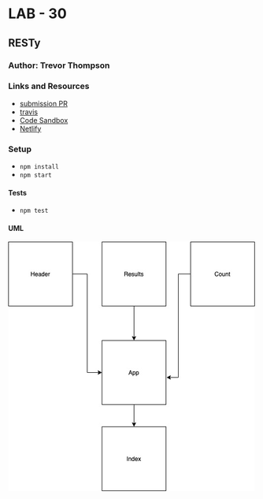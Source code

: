 # LAB - 30

## RESTy

### Author: Trevor Thompson

### Links and Resources
* [submission PR](https://github.com/trevorthompson-401-advanced-javascript/RESTy/pull/1)
* [travis](https://travis-ci.com/trevorthompson-401-advanced-javascript/RESTy)
* [Code Sandbox](https://codesandbox.io/s/github/trevorthompson-401-advanced-javascript/RESTy)
* [Netlify](https://eager-allen-d42258.netlify.com/)

### Setup
* `npm install`
* `npm start`
  
#### Tests
* `npm test`

#### UML
![UML](./assets/uml.jpg)
